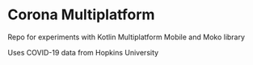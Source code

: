 # Corona Multiplatform

Repo for experiments with Kotlin Multiplatform Mobile and Moko library

Uses COVID-19 data from Hopkins University 
